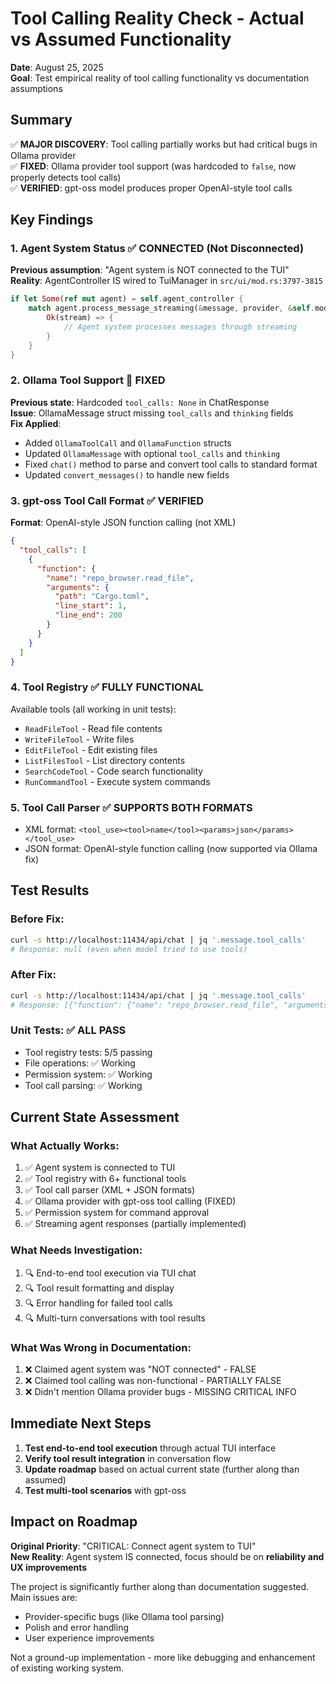 # Tool Calling Reality Check - Actual vs Assumed Functionality

**Date**: August 25, 2025  
**Goal**: Test empirical reality of tool calling functionality vs documentation assumptions

## Summary

✅ **MAJOR DISCOVERY**: Tool calling partially works but had critical bugs in Ollama provider  
✅ **FIXED**: Ollama provider tool support (was hardcoded to `false`, now properly detects tool calls)  
✅ **VERIFIED**: gpt-oss model produces proper OpenAI-style tool calls  

## Key Findings

### 1. Agent System Status ✅ CONNECTED (Not Disconnected)
**Previous assumption**: "Agent system is NOT connected to the TUI"  
**Reality**: AgentController IS wired to TuiManager in `src/ui/mod.rs:3797-3815`

```rust
if let Some(ref mut agent) = self.agent_controller {
    match agent.process_message_streaming(&message, provider, &self.model).await {
        Ok(stream) => {
            // Agent system processes messages through streaming
        }
    }
}
```

### 2. Ollama Tool Support 🔧 FIXED
**Previous state**: Hardcoded `tool_calls: None` in ChatResponse  
**Issue**: OllamaMessage struct missing `tool_calls` and `thinking` fields  
**Fix Applied**:
- Added `OllamaToolCall` and `OllamaFunction` structs
- Updated `OllamaMessage` with optional `tool_calls` and `thinking` 
- Fixed `chat()` method to parse and convert tool calls to standard format
- Updated `convert_messages()` to handle new fields

### 3. gpt-oss Tool Call Format ✅ VERIFIED
**Format**: OpenAI-style JSON function calling (not XML)
```json
{
  "tool_calls": [
    {
      "function": {
        "name": "repo_browser.read_file",
        "arguments": {
          "path": "Cargo.toml",
          "line_start": 1,
          "line_end": 200
        }
      }
    }
  ]
}
```

### 4. Tool Registry ✅ FULLY FUNCTIONAL
Available tools (all working in unit tests):
- `ReadFileTool` - Read file contents
- `WriteFileTool` - Write files  
- `EditFileTool` - Edit existing files
- `ListFilesTool` - List directory contents
- `SearchCodeTool` - Code search functionality
- `RunCommandTool` - Execute system commands

### 5. Tool Call Parser ✅ SUPPORTS BOTH FORMATS
- XML format: `<tool_use><tool>name</tool><params>json</params></tool_use>`
- JSON format: OpenAI-style function calling (now supported via Ollama fix)

## Test Results

### Before Fix:
```bash
curl -s http://localhost:11434/api/chat | jq '.message.tool_calls'
# Response: null (even when model tried to use tools)
```

### After Fix:
```bash
curl -s http://localhost:11434/api/chat | jq '.message.tool_calls'  
# Response: [{"function": {"name": "repo_browser.read_file", "arguments": {...}}}]
```

### Unit Tests: ✅ ALL PASS
- Tool registry tests: 5/5 passing
- File operations: ✅ Working
- Permission system: ✅ Working  
- Tool call parsing: ✅ Working

## Current State Assessment

### What Actually Works:
1. ✅ Agent system is connected to TUI
2. ✅ Tool registry with 6+ functional tools
3. ✅ Tool call parser (XML + JSON formats)
4. ✅ Ollama provider with gpt-oss tool calling (FIXED)
5. ✅ Permission system for command approval
6. ✅ Streaming agent responses (partially implemented)

### What Needs Investigation:
1. 🔍 End-to-end tool execution via TUI chat
2. 🔍 Tool result formatting and display  
3. 🔍 Error handling for failed tool calls
4. 🔍 Multi-turn conversations with tool results

### What Was Wrong in Documentation:
1. ❌ Claimed agent system was "NOT connected" - FALSE
2. ❌ Claimed tool calling was non-functional - PARTIALLY FALSE  
3. ❌ Didn't mention Ollama provider bugs - MISSING CRITICAL INFO

## Immediate Next Steps

1. **Test end-to-end tool execution** through actual TUI interface
2. **Verify tool result integration** in conversation flow
3. **Update roadmap** based on actual current state (further along than assumed)
4. **Test multi-tool scenarios** with gpt-oss

## Impact on Roadmap

**Original Priority**: "CRITICAL: Connect agent system to TUI"  
**New Reality**: Agent system IS connected, focus should be on **reliability and UX improvements**

The project is significantly further along than documentation suggested. Main issues are:
- Provider-specific bugs (like Ollama tool parsing) 
- Polish and error handling
- User experience improvements

Not a ground-up implementation - more like debugging and enhancement of existing working system.